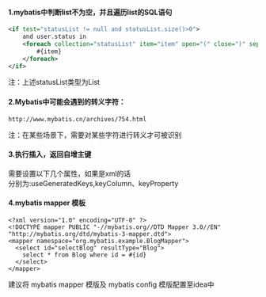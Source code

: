 #### 1.mybatis中判断list不为空，并且遍历list的SQL语句
````xml
<if test="statusList != null and statusList.size()>0">
    and user.status in
    <foreach collection="statusList" item="item" open="(" close=")" separator=",">
        #{item}
    </foreach>
</if>
````
注：上述statusList类型为List<T>

#### 2.Mybatis中可能会遇到的转义字符：
````
http://www.mybatis.cn/archives/754.html
````
注：在某些场景下，需要对某些字符进行转义才可被识别

#### 3.执行插入，返回自增主键
需要设置以下几个属性，如果是xml的话  
分别为:useGeneratedKeys,keyColumn、keyProperty

#### 4.mybatis mapper 模板
````
<?xml version="1.0" encoding="UTF-8" ?>
<!DOCTYPE mapper PUBLIC "-//mybatis.org//DTD Mapper 3.0//EN" "http://mybatis.org/dtd/mybatis-3-mapper.dtd">
<mapper namespace="org.mybatis.example.BlogMapper">
  <select id="selectBlog" resultType="Blog">
    select * from Blog where id = #{id}
  </select>
</mapper>
````
建议将 mybatis mapper 模版及 mybatis config 模版配置至idea中